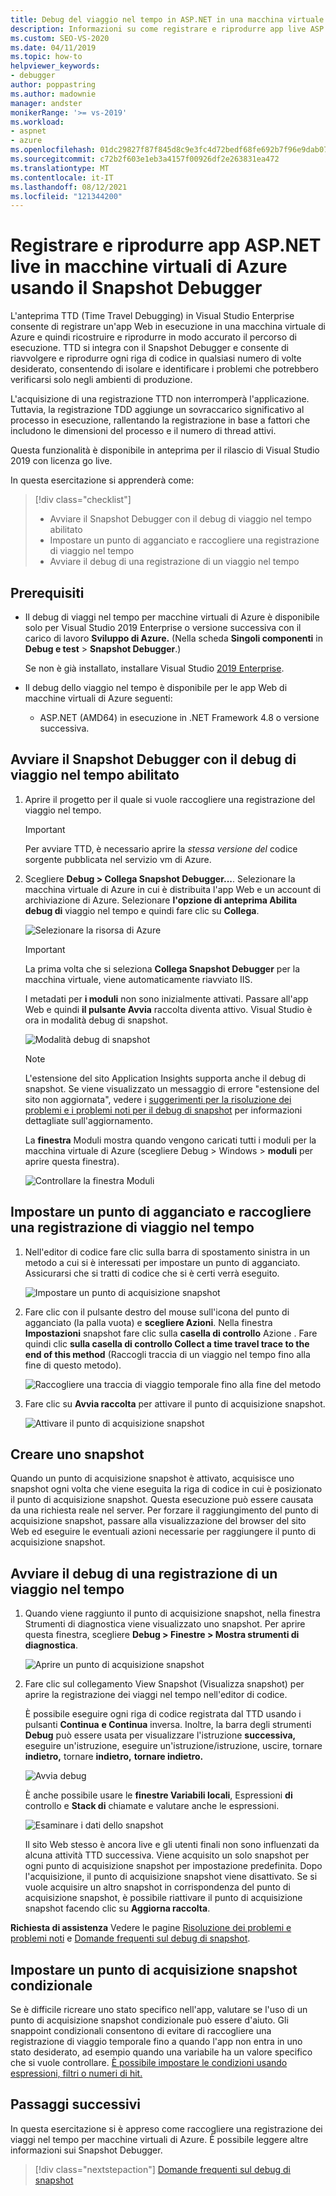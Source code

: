```yaml
---
title: Debug del viaggio nel tempo in ASP.NET in una macchina virtuale di Azure
description: Informazioni su come registrare e riprodurre app live ASP.NET in macchine virtuali di Azure usando il Snapshot Debugger.
ms.custom: SEO-VS-2020
ms.date: 04/11/2019
ms.topic: how-to
helpviewer_keywords:
- debugger
author: poppastring
ms.author: madownie
manager: andster
monikerRange: '>= vs-2019'
ms.workload:
- aspnet
- azure
ms.openlocfilehash: 01dc29827f87f845d8c9e3fc4d72bedf68fe692b7f96e9dab07a73266f961a42
ms.sourcegitcommit: c72b2f603e1eb3a4157f00926df2e263831ea472
ms.translationtype: MT
ms.contentlocale: it-IT
ms.lasthandoff: 08/12/2021
ms.locfileid: "121344200"
---
```

# <a name="record-and-replay-live-aspnet-apps-on-azure-virtual-machines-using-the-snapshot-debugger"></a>Registrare e riprodurre app ASP.NET live in macchine virtuali di Azure usando il Snapshot Debugger

L'anteprima TTD (Time Travel Debugging) in Visual Studio Enterprise consente di registrare un'app Web in esecuzione in una macchina virtuale di Azure e quindi ricostruire e riprodurre in modo accurato il percorso di esecuzione. TTD si integra con il Snapshot Debugger e consente di riavvolgere e riprodurre ogni riga di codice in qualsiasi numero di volte desiderato, consentendo di isolare e identificare i problemi che potrebbero verificarsi solo negli ambienti di produzione.

L'acquisizione di una registrazione TTD non interromperà l'applicazione. Tuttavia, la registrazione TDD aggiunge un sovraccarico significativo al processo in esecuzione, rallentando la registrazione in base a fattori che includono le dimensioni del processo e il numero di thread attivi.

Questa funzionalità è disponibile in anteprima per il rilascio di Visual Studio 2019 con licenza go live.

In questa esercitazione si apprenderà come:

> [!div class="checklist"]
> * Avviare il Snapshot Debugger con il debug di viaggio nel tempo abilitato
> * Impostare un punto di agganciato e raccogliere una registrazione di viaggio nel tempo
> * Avviare il debug di una registrazione di un viaggio nel tempo

## <a name="prerequisites"></a>Prerequisiti

* Il debug di viaggi nel tempo per macchine virtuali di Azure è disponibile solo per Visual Studio 2019 Enterprise o versione successiva con il carico di lavoro **Sviluppo di Azure.** (Nella scheda **Singoli componenti** in **Debug e test** > **Snapshot Debugger**.)

    Se non è già installato, installare Visual Studio [2019 Enterprise](https://visualstudio.microsoft.com/vs/).

* Il debug dello viaggio nel tempo è disponibile per le app Web di macchine virtuali di Azure seguenti:
  * ASP.NET (AMD64) in esecuzione in .NET Framework 4.8 o versione successiva.

## <a name="start-the-snapshot-debugger-with-time-travel-debugging-enabled"></a>Avviare il Snapshot Debugger con il debug di viaggio nel tempo abilitato

1. Aprire il progetto per il quale si vuole raccogliere una registrazione del viaggio nel tempo.

    > [!IMPORTANT]
    > Per avviare TTD, è necessario aprire la *stessa versione del* codice sorgente pubblicata nel servizio vm di Azure.

1. Scegliere **Debug > Collega Snapshot Debugger...**. Selezionare la macchina virtuale di Azure in cui è distribuita l'app Web e un account di archiviazione di Azure. Selezionare **l'opzione di anteprima Abilita debug di** viaggio nel tempo e quindi fare clic su **Collega**.

      ![Selezionare la risorsa di Azure](../debugger/media/time-travel-debugging-select-azure-resource-vm.png)

    > [!IMPORTANT]
    > La prima volta che si seleziona **Collega Snapshot Debugger** per la macchina virtuale, viene automaticamente riavviato IIS.

    I metadati per **i moduli** non sono inizialmente attivati. Passare all'app Web e quindi **il pulsante Avvia** raccolta diventa attivo. Visual Studio è ora in modalità debug di snapshot.

   ![Modalità debug di snapshot](../debugger/media/snapshot-message.png)

    > [!NOTE]
    > L'estensione del sito Application Insights supporta anche il debug di snapshot. Se viene visualizzato un messaggio di errore "estensione del sito non aggiornata", vedere i [suggerimenti per la risoluzione dei problemi e i problemi noti per il debug di snapshot](../debugger/debug-live-azure-apps-troubleshooting.md) per informazioni dettagliate sull'aggiornamento.

   La **finestra** Moduli mostra quando vengono caricati tutti i moduli per la macchina virtuale di Azure (scegliere Debug > Windows > **moduli** per aprire questa finestra).

   ![Controllare la finestra Moduli](../debugger/media/snapshot-modules.png)

## <a name="set-a-snappoint-and-collect-a-time-travel-recording"></a>Impostare un punto di agganciato e raccogliere una registrazione di viaggio nel tempo

1. Nell'editor di codice fare clic sulla barra di spostamento sinistra in un metodo a cui si è interessati per impostare un punto di agganciato. Assicurarsi che si tratti di codice che si è certi verrà eseguito.

   ![Impostare un punto di acquisizione snapshot](../debugger/media/time-travel-debugging-set-snappoint-settings.png)

1. Fare clic con il pulsante destro del mouse sull'icona del punto di agganciato (la palla vuota) e **scegliere Azioni**. Nella finestra **Impostazioni** snapshot fare clic sulla **casella di controllo** Azione . Fare quindi clic **sulla casella di controllo Collect a time travel trace to the end of this method** (Raccogli traccia di un viaggio nel tempo fino alla fine di questo metodo).

   ![Raccogliere una traccia di viaggio temporale fino alla fine del metodo](../debugger/media/time-travel-debugging-set-snappoint-action.png)

1. Fare clic su **Avvia raccolta** per attivare il punto di acquisizione snapshot.

   ![Attivare il punto di acquisizione snapshot](../debugger/media/snapshot-start-collection.png)

## <a name="take-a-snapshot"></a>Creare uno snapshot

Quando un punto di acquisizione snapshot è attivato, acquisisce uno snapshot ogni volta che viene eseguita la riga di codice in cui è posizionato il punto di acquisizione snapshot. Questa esecuzione può essere causata da una richiesta reale nel server. Per forzare il raggiungimento del punto di acquisizione snapshot, passare alla visualizzazione del browser del sito Web ed eseguire le eventuali azioni necessarie per raggiungere il punto di acquisizione snapshot.

## <a name="start-debugging-a-time-travel-recording"></a>Avviare il debug di una registrazione di un viaggio nel tempo

1. Quando viene raggiunto il punto di acquisizione snapshot, nella finestra Strumenti di diagnostica viene visualizzato uno snapshot. Per aprire questa finestra, scegliere **Debug > Finestre > Mostra strumenti di diagnostica**.

   ![Aprire un punto di acquisizione snapshot](../debugger/media/snapshot-diagsession-window.png)

1. Fare clic sul collegamento View Snapshot (Visualizza snapshot) per aprire la registrazione dei viaggi nel tempo nell'editor di codice.
  
   È possibile eseguire ogni riga di codice registrata dal TTD usando i pulsanti **Continua** **e Continua** inversa. Inoltre, la barra degli strumenti **Debug** può essere usata per visualizzare l'istruzione **successiva,** eseguire un'istruzione, eseguire un'istruzione/istruzione, uscire, tornare **indietro,** tornare **indietro,** **tornare indietro.** 

   ![Avvia debug](../debugger/media/time-travel-debugging-step-commands.png)

   È anche possibile usare le **finestre Variabili locali**, Espressioni **di** controllo e **Stack di** chiamate e valutare anche le espressioni.

   ![Esaminare i dati dello snapshot](../debugger/media/time-travel-debugging-start-debugging.png)

    Il sito Web stesso è ancora live e gli utenti finali non sono influenzati da alcuna attività TTD successiva. Viene acquisito un solo snapshot per ogni punto di acquisizione snapshot per impostazione predefinita. Dopo l'acquisizione, il punto di acquisizione snapshot viene disattivato. Se si vuole acquisire un altro snapshot in corrispondenza del punto di acquisizione snapshot, è possibile riattivare il punto di acquisizione snapshot facendo clic su **Aggiorna raccolta**.

**Richiesta di assistenza** Vedere le pagine [Risoluzione dei problemi e problemi noti](../debugger/debug-live-azure-apps-troubleshooting.md) e [Domande frequenti sul debug di snapshot](../debugger/debug-live-azure-apps-faq.yml).

## <a name="set-a-conditional-snappoint"></a>Impostare un punto di acquisizione snapshot condizionale

Se è difficile ricreare uno stato specifico nell'app, valutare se l'uso di un punto di acquisizione snapshot condizionale può essere d'aiuto. Gli snappoint condizionali consentono di evitare di raccogliere una registrazione di viaggio temporale fino a quando l'app non entra in uno stato desiderato, ad esempio quando una variabile ha un valore specifico che si vuole controllare. [È possibile impostare le condizioni usando espressioni, filtri o numeri di hit.](../debugger/debug-live-azure-apps-troubleshooting.md)

## <a name="next-steps"></a>Passaggi successivi

In questa esercitazione si è appreso come raccogliere una registrazione dei viaggi nel tempo per macchine virtuali di Azure. È possibile leggere altre informazioni sui Snapshot Debugger.

> [!div class="nextstepaction"]
> [Domande frequenti sul debug di snapshot](../debugger/debug-live-azure-apps-faq.yml)